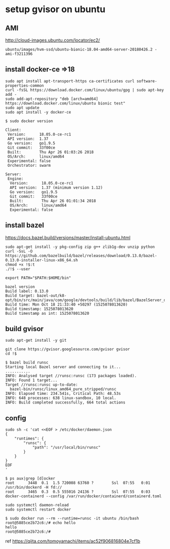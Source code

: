 setup gvisor on ubuntu
===========

AMI
---------
http://cloud-images.ubuntu.com/locator/ec2/

`ubuntu/images/hvm-ssd/ubuntu-bionic-18.04-amd64-server-20180426.2 - ami-f3211396`

install docker-ce =>18
----------
```
sudo apt install apt-transport-https ca-certificates curl software-properties-common
curl -fsSL https://download.docker.com/linux/ubuntu/gpg | sudo apt-key add -
sudo add-apt-repository "deb [arch=amd64] https://download.docker.com/linux/ubuntu bionic test"
sudo apt update
sudo apt install -y docker-ce
```

```
$ sudo docker version

Client:
 Version:      18.05.0-ce-rc1
 API version:  1.37
 Go version:   go1.9.5
 Git commit:   33f00ce
 Built:        Thu Apr 26 01:03:26 2018
 OS/Arch:      linux/amd64
 Experimental: false
 Orchestrator: swarm

Server:
 Engine:
  Version:      18.05.0-ce-rc1
  API version:  1.37 (minimum version 1.12)
  Go version:   go1.9.5
  Git commit:   33f00ce
  Built:        Thu Apr 26 01:01:34 2018
  OS/Arch:      linux/amd64
  Experimental: false
```

install bazel
----------
https://docs.bazel.build/versions/master/install-ubuntu.html
```
sudo apt-get install -y pkg-config zip g++ zlib1g-dev unzip python
curl -SsL -O https://github.com/bazelbuild/bazel/releases/download/0.13.0/bazel-0.13.0-installer-linux-x86_64.sh
chmod +x !$:t
./!$ --user
```
```
export PATH="$PATH:$HOME/bin"
```
```
bazel version
Build label: 0.13.0
Build target: bazel-out/k8-opt/bin/src/main/java/com/google/devtools/build/lib/bazel/BazelServer_deploy.jar
Build time: Mon Oct 18 21:33:40 +50297 (1525078013620)
Build timestamp: 1525078013620
Build timestamp as int: 1525078013620
```

build gvisor
-------
```
sudo apt-get install -y git
```
```
git clone https://gvisor.googlesource.com/gvisor gvisor
cd !$
```

```
$ bazel build runsc
Starting local Bazel server and connecting to it...
...........
INFO: Analysed target //runsc:runsc (173 packages loaded).
INFO: Found 1 target...
Target //runsc:runsc up-to-date:
  bazel-bin/runsc/linux_amd64_pure_stripped/runsc
INFO: Elapsed time: 234.541s, Critical Path: 48.53s
INFO: 648 processes: 638 linux-sandbox, 10 local.
INFO: Build completed successfully, 664 total actions
```

config
-------
```
sudo sh -c 'cat <<EOF > /etc/docker/daemon.json
{
    "runtimes": {
        "runsc": {
            "path": "/usr/local/bin/runsc"
        }
    }
}
EOF
'
```

```
$ ps aux|grep [d]ocker
root      3448  0.1  1.5 720008 63760 ?        Ssl  07:55   0:01 /usr/bin/dockerd -H fd://
root      3465  0.3  0.5 555016 24136 ?        Ssl  07:55   0:03 docker-containerd --config /var/run/docker/containerd/containerd.toml
```

```
sudo systemctl daemon-reload
sudo systemctl restart docker
```

```
$ sudo docker run --rm --runtime=runsc -it ubuntu /bin/bash
root@5885ce2b72c6:/# echo hello
hello
root@5885ce2b72c6:/#
```

ref https://qiita.com/tomoyamachi/items/ac52f906816804e7cf1b
